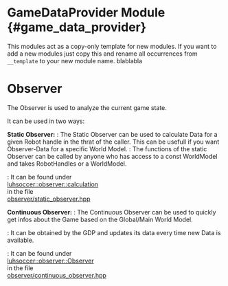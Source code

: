 # GameDataProvider Module {#game_data_provider}

This modules act as a copy-only template for new modules. If you want to add a new modules just copy this and rename all occurrences from `__template`  to your new module name.
blablabla


# Observer

The Observer is used to analyze the current game state. 

It can be used in two ways: 

**Static Observer:** 
: The Static Observer can be used to calculate Data for a given Robot handle in the thrat of the caller. This can be usefull if you want Observer-Data for a specific World Model. 
: The functions of the static Observer can be called by anyone who has access to a const WorldModel and takes RobotHandles or a WorldModel. 

: It can be found under \
<u>luhsoccer::observer::calculation</u> \
in the file \
<u>observer/static_observer.hpp</u> 

**Continuous Observer:**
: The Continuous Observer can be used to quickly get infos about the Game based on the Global/Main World Model. 

: It can be obtained by the GDP and updates its data every time new Data is available.  

: It can be found under \
<u>luhsoccer::observer::Observer</u> \
in the file \
<u>observer/continuous_observer.hpp</u>